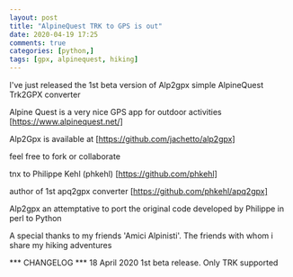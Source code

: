 ```yaml
---
layout: post
title: "AlpineQuest TRK to GPS is out"
date: 2020-04-19 17:25
comments: true
categories: [python,]
tags: [gpx, alpinequest, hiking]
---
```


I've just released the 1st beta version of Alp2gpx  simple AlpineQuest Trk2GPX converter

Alpine Quest is a very nice GPS app for outdoor activities
[https://www.alpinequest.net/]


Alp2Gpx is available at
[https://github.com/jachetto/alp2gpx]

feel free to fork or collaborate

tnx to Philippe Kehl (phkehl)
[https://github.com/phkehl]

author of 1st apq2gpx converter
[https://github.com/phkehl/apq2gpx]

Alp2gpx an attemptative to port the original code
developed by Philippe in perl to Python

A special thanks to my friends 'Amici Alpinisti'. 
The friends with whom i share my hiking adventures

*** CHANGELOG ***
18 April 2020 1st beta release.  Only TRK supported